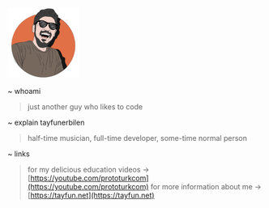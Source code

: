 ![](tayfun.png)

~ whoami
> just another guy who likes to code

~ explain tayfunerbilen
> half-time musician, full-time developer, some-time normal person

~ links
> for my delicious education videos -> [https://youtube.com/prototurkcom](https://youtube.com/prototurkcom)
> for more information about me -> [https://tayfun.net](https://tayfun.net)
